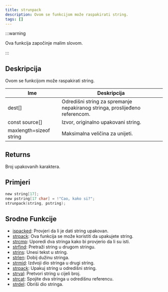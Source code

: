 ```yaml
---
title: strunpack
description: Ovom se funkcijom može raspakirati string.
tags: []
---
```


:::warning

Ova funkcija započinje malim slovom.

:::

## Deskripcija

Ovom se funkcijom može raspakirati string.

| Ime                     | Deskripcija                                                                 |
| ----------------------- | --------------------------------------------------------------------------- |
| dest[]                  | Odredišni string za spremanje nepakiranog stringa, proslijeđeno referencom. |
| const source[]          | Izvor, originalno upakovani string.                                         |
| maxlength=sizeof string | Maksimalna veličina za unijeti.                                             |

## Returns

Broj upakovanih karaktera.

## Primjeri

```c
new string[17];
new pstring[17 char] = !"Cao, kako si?";
strunpack(string, pstring);
```

## Srodne Funkcije

- [ispacked](ispacked): Provjeri da li je dati string upakovan.
- [strpack](strpack): Ova funkcija se može koristiti da upakujete string.
- [strcmp](strcmp): Uporedi dva stringa kako bi provjerio da li su isti.
- [strfind](strfind): Pretraži string u drugom stringu.
- [strins](../function/strins): Unesi tekst u string.
- [strlen](../function/strlen): Dobij dužinu stringa.
- [strmid](strmid): Izdvoji dio stringa u drugi string.
- [strpack](strpack): Upakuj string u odredišni string.
- [strval](strval): Pretvori string u cijeli broj.
- [strcat](strcat): Spojite dva stringa u odredišnu referencu.
- [strdel](strdel): Obriši dio stringa.
